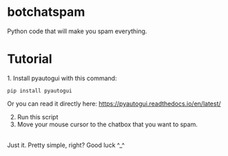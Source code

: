 # botchatspam
Python code that will make you spam everything.

<h1>Tutorial</h1>
1. Install pyautogui with this command:

```
pip install pyautogui
```
Or you can read it directly here: https://pyautogui.readthedocs.io/en/latest/

2. Run this script
3. Move your mouse cursor to the chatbox that you want to spam.

<br>
Just it. Pretty simple, right? Good luck ^_^
